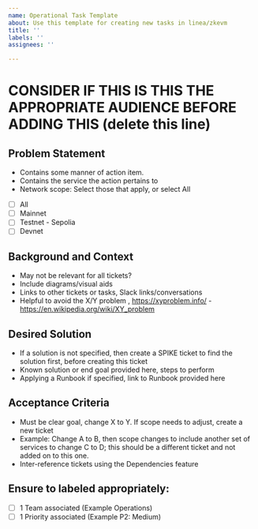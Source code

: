 ```yaml
---
name: Operational Task Template
about: Use this template for creating new tasks in linea/zkevm
title: ''
labels: ''
assignees: ''

---
```


# CONSIDER IF THIS IS THIS THE APPROPRIATE AUDIENCE BEFORE ADDING THIS (delete this line)

## Problem Statement
- Contains some manner of action item. 
- Contains the service the action pertains to
- Network scope: Select those that apply, or select All
- [ ] All
- [ ] Mainnet
- [ ] Testnet - Sepolia
- [ ] Devnet

## Background and Context
- May not be relevant for all tickets?
- Include diagrams/visual aids
- Links to other tickets or tasks, Slack links/conversations 
- Helpful to avoid the X/Y problem , https://xyproblem.info/ - https://en.wikipedia.org/wiki/XY_problem

## Desired Solution
- If a solution is not specified, then create a SPIKE ticket to find the solution first, before creating this ticket
- Known solution or end goal provided here, steps to perform 
- Applying a Runbook if specified, link to Runbook provided here

## Acceptance Criteria
- Must be clear goal, change X to Y. If scope needs to adjust, create a new ticket
- Example: Change A to B, then scope changes to include another set of services to change C to D; this should be a different ticket and not added on to this one.
- Inter-reference tickets using the Dependencies feature

## Ensure to labeled appropriately:

- [ ] 1 Team associated (Example Operations)
- [ ] 1 Priority associated (Example P2: Medium)
